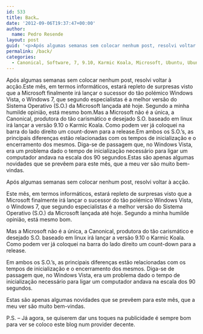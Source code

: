 ```yaml
---
id: 533
title: Back…
date: '2012-09-06T19:37:47+00:00'
author: 
  name: Pedro Resende
layout: post
guid: '<p>Após algumas semanas sem colocar nenhum post, resolvi voltar à acção.Este mês, em termos informáticos, estará repleto de surpresas visto que a Microsoft finalmente irá lançar o sucessor do tão polémico Windows Vista, o Windows 7, que segundo especialis'
permalink: /back/
categories:
  - Canonical, Software, 7, 9.10, Karmic Koala, Microsoft, Ubuntu, Ubuntu 9.10, Vista, Windows
---
```

Após algumas semanas sem colocar nenhum post, resolvi voltar à acção.Este mês, em termos informáticos, estará repleto de surpresas visto que a Microsoft finalmente irá lançar o sucessor do tão polémico Windows Vista, o Windows 7, que segundo especialistas é a melhor versão do Sistema Operativo (S.O.) da Microsoft lançada até hoje. Segundo a minha humilde opinião, está mesmo bom.Mas a Microsoft não é a única, a Canonical, produtora do tão carismático e desejado S.O. baseado em linux irá lançar a versão 9.10 o Karmic Koala. Como podem ver já coloquei na barra do lado direito um count-down para a release.Em ambos os S.O.’s, as principais diferenças estão relacionadas com os tempos de inicialização e o encerramento dos mesmos. Diga-se de passagem que, no Windows Vista, era um problema dado o tempo de inicialização necessário para ligar um computador andava na escala dos 90 segundos.Estas são apenas algumas novidades que se prevêem para este mês, que a meu ver são muito bem-vindas.

Após algumas semanas sem colocar nenhum post, resolvi voltar à acção.

Este mês, em termos informáticos, estará repleto de surpresas visto que a Microsoft finalmente irá lançar o sucessor do tão polémico Windows Vista, o Windows 7, que segundo especialistas é a melhor versão do Sistema Operativo (S.O.) da Microsoft lançada até hoje. Segundo a minha humilde opinião, está mesmo bom.

Mas a Microsoft não é a única, a Canonical, produtora do tão carismático e desejado S.O. baseado em linux irá lançar a versão 9.10 o Karmic Koala. Como podem ver já coloquei na barra do lado direito um count-down para a release.

Em ambos os S.O.’s, as principais diferenças estão relacionadas com os tempos de inicialização e o encerramento dos mesmos. Diga-se de passagem que, no Windows Vista, era um problema dado o tempo de inicialização necessário para ligar um computador andava na escala dos 90 segundos.

Estas são apenas algumas novidades que se prevêem para este mês, que a meu ver são muito bem-vindas.

P.S. – Já agora, se quiserem dar uns toques na publicidade é sempre bom para ver se coloco este blog num provider decente.